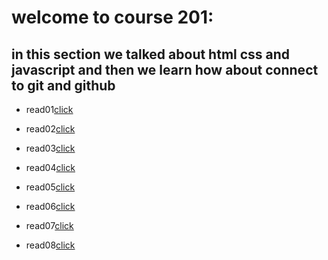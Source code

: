 # welcome to course 201:
## in this section we talked about html css and javascript and then we learn how about connect to git and github



* read01[click](read01.md)

* read02[click](read02.md)

* read03[click](read03.md)

* read04[click](read04.md)

* read05[click](read05.md)

* read06[click](read06.md)

* read07[click](read07.md)

* read08[click](read08.md)





